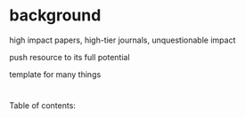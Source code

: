 # background

high impact papers, high-tier journals, unquestionable impact

push resource to its full potential 

template for many things

#

Table of contents:

```{tableofcontents}
```
